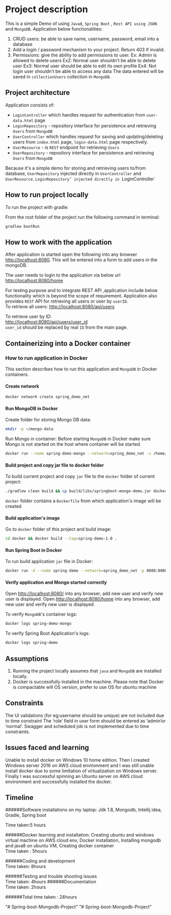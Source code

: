 # Project description

This is a simple Demo of using `Java8`, `Spring Boot` , `Rest API using JSON` and `MongoDB`. Application below functionalities:

1.	CRUD users: be able to save name, username, password, email into a database
2.	Add a login / password mechanism to your project. Return 403 if invalid.
3.	Permissions: give the ability to add permissions to user.
	Ex: Admin is allowed to delete users
	Ex2: Normal user shouldn’t be able to delete user
	Ex3: Normal user should be able to edit its own profile
	Ex4: Not login user shouldn’t be able to access any data 
The data entered will be saved in `collectionUsers` collection in `MongoDB`. 

## Project architecture

Application consists of:

* `LoginController` which handles request for authentication from `user-data.html` page
* `LoginRepository` - repository interface for persistence and retrieving `Users` from `MongoDB`
* `UserController` which handles request for saving and updating/deleting users from `index.html` page, `login-data.html` page respectively.
* `UserResource` - is `REST` endpoint for retrieving `Users`
* `UserRepository` - repository interface for persistence and retrieving `Users` from `MongoDB`


Because it's a simple demo for storing and retrieving users to/from database, `UserRepository` injected directly in 
`UserController` and `UserResource`. `LoginRepository’ injected directly in `LoginController`



## How to run project locally

 To run the project with gradle:

From the root folder of the project run the following command in terminal:

```bash
gradlew bootRun
```



## How to work with the application

After application is started open the following into any browser [http://localhost:8080](http://localhost:8080). This will be entered into a form to add users in the mongoDB.

The user needs to login to the application via below url
[http://localhost:8080/home](http://localhost:8080/home)

For testing purpose and to integrate REST API ,application include below functionality which is beyond the scope of requirement.
Application also provides `REST` API for retrieving all users or user by `userID`.  
To retrieve all users:
[http://localhost:8080/api/users](http://localhost:8080/api/users) 
  
To retrieve user by ID:   
[http://localhost:8080/api/users/user_id](http://localhost:8080/api/users/user_id)   
`user_id` should be replaced by real `ID` from the main page.


## Containerizing into a Docker container

### How to run application in Docker

This section describes how to run this application and `MongoDB` in Docker containers.   


#### Create network

```bash
docker network create spring_demo_net
```

#### Run MongoDB in Docker

Create folder for storing Mongo DB data:

```bash
mkdir -p ~/mongo-data
```

Run Mongo in container:
Before starting `MongoDB` in Docker make sure Mongo is not started on the host where container will be started.

```bash
docker run --name spring-demo-mongo --network=spring_demo_net -v /home/ubuntu/mongo-data:/data/db -d mongo  
```

#### Build project and copy jar file to docker folder

To build current project and copy `jar` file to the `docker` folder of current project:

```bash
./gradlew clean build && cp build/libs/springboot-mongo-demo.jar docker/
```

`docker` folder contains a `Dockerfile` from which application's image will be created

#### Build application's image

Go to `docker` folder of this project and build image:

```bash
cd docker && docker build --tag=spring-demo-1.0 .
```

#### Run Spring Boot in Docker

To run build application `jar` file in Docker:

```bash
docker run -d --name spring-demo --network=spring_demo_net -p 8080:8080  spring-demo-1.0 
```

#### Verify application and Mongo started correctly

Open [http://localhost:8080/](http://localhost:8080/) into any browser, add new user and verify new user is displayed.
Open [http://localhost:8080/home](http://localhost:8080/home) into any browser, add new user and verify new user is displayed.

To verify `MongoDB`'s container logs:

```bash
docker logs spring-demo-mongo
```

To verify Spring Boot Application's logs:

```bash
docker logs spring-demo
```



## Assumptions
1.	Running the project locally assumes that `java` and `MongoDB` are installed locally.
2.	Docker is successfully installed in the machine. Please note that Docker is compactable will OS version, prefer to use OS for ubuntu machine


## Constraints
The UI validations (for eg:username should be unique) are not included due to time constraint
The ‘role’ field in user form should be entered as ‘admin’or ‘normal’.
Swagger and scheduled job is not implemented due to time constraints.

## Issues faced and learning
Unable to install docker on Windows 10 home edition. Then I created Windows server 2016 on AWS cloud environment and I was still unable install docker due to some limitation of virtualization on Windows server. Finally I was successful spinning an Ubuntu server on AWS cloud environment and successfully installed the docker.

## Timeline
######Software installations on my laptop:
Jdk 1.8,
Mongodb,
Intellij idea,
Gradle,
Spring boot
	
Time taken:5 hours

######Docker learning and installation:
Creating ubuntu and windows virtual machine on AWS cloud env,
Docker installation,
Installing mongodb and java8 on ubuntu VM,
Creating docker container 					
Time taken : 5hours

######Coding and development						
Time taken: 8hours

######Testing and trouble shooting issues 				
Time taken: 4hours
######Documentation							
Time taken: 2hours

######Total time taken	:						24hours
 







"# Spring-boot-Mongodb-Project" 
"# Spring-boot-Mongodb-Project" 
